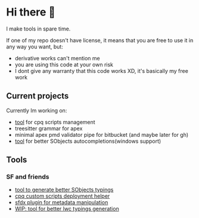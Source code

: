 # Hi there 👋

I make tools in spare time.

If one of my repo doesn't have license, it means that you are free to use it in any way you want, but:
- derivative works can't mention me
- you are using this code at your own risk 
- I dont give any warranty that this code works XD, it's basically my free work

## Current projects

Currently Im working on:
- [tool](https://github.com/Ziemniakoss/sfdx-cpq-scripts-deployment) for cpq scripts management
- treesitter grammar for apex
- minimal apex pmd validator pipe for bitbucket (and maybe later for gh)
- [tool](https://github.com/Ziemniakoss/apex-sobjects-typings-generator) for better SObjects autocompletions(windows support)


## Tools

### SF and friends

- [tool to generate better SObjects typings](https://github.com/Ziemniakoss/apex-sobjects-typings-generator)
- [cpq custom scripts deployment helper](https://github.com/Ziemniakoss/sfdx-cpq-scripts-deployment)
- [sfdx plugin for metadata manipulation](https://github.com/Ziemniakoss/sfdx-metadata-utils)
- [WIP: tool for better lwc typings generation](https://github.com/Ziemniakoss/lwc-typings-generator)
